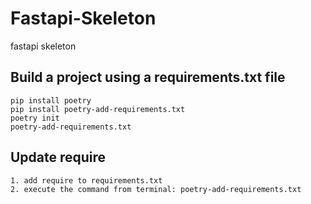 # Fastapi-Skeleton
fastapi skeleton

## Build a project using a requirements.txt file
```shell
pip install poetry
pip install poetry-add-requirements.txt 
poetry init
poetry-add-requirements.txt
```

## Update require
```shell
1. add require to requirements.txt
2. execute the command from terminal: poetry-add-requirements.txt
```